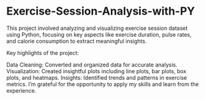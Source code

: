 # Exercise-Session-Analysis-with-PY
This project involved analyzing and visualizing exercise session dataset using Python, focusing on key aspects like exercise duration, pulse rates, and calorie consumption to extract meaningful insights.

Key highlights of the project:

Data Cleaning: Converted and organized data for accurate analysis.
Visualization: Created insightful plots including line plots, bar plots, box plots, and heatmaps.
Insights: Identified trends and patterns in exercise metrics.
I’m grateful for the opportunity to apply my skills and learn from the experience.
